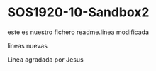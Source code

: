 # SOS1920-10-Sandbox2

este es nuestro fichero readme.linea modificada

lineas nuevas

Linea agradada por Jesus